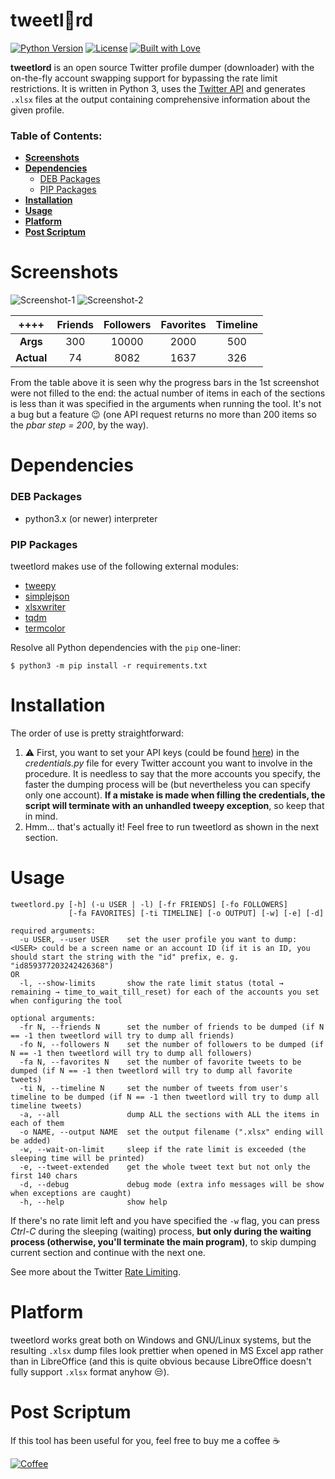 tweetl:crown:rd
==========
[![Python Version](https://img.shields.io/badge/python-3.x-blue.svg)](https://www.python.org/downloads)
[![License](https://img.shields.io/badge/license-GPLv3-blue.svg)](https://raw.githubusercontent.com/snovvcrash/usbrip/master/LICENSE)
[![Built with Love](https://img.shields.io/badge/built%20with-%F0%9F%92%97%F0%9F%92%97%F0%9F%92%97-lightgrey.svg)](https://emojipedia.org/growing-heart)

**tweetlord** is an open source Twitter profile dumper (downloader) with the on-the-fly account swapping support for bypassing the rate limit restrictions. It is written in Python 3, uses the [Twitter API](https://developer.twitter.com/en/docs/accounts-and-users/follow-search-get-users/api-reference "API Reference — Twitter Developers") and generates `.xlsx` files at the output containing comprehensive information about the given profile.

### Table of Contents:
  * [**Screenshots**](#screenshots)
  * [**Dependencies**](#dependencies)
    * [DEB Packages](#deb-packages)
    * [PIP Packages](#pip-packages)
  * [**Installation**](#installation)
  * [**Usage**](#usage)
  * [**Platform**](#platform)
  * [**Post Scriptum**](#post-scriptum)

Screenshots
==========
![Screenshot-1](https://user-images.githubusercontent.com/23141800/43296815-5291c4ee-9156-11e8-9ce4-8c30a01b801d.png "Dumping the HTB profile")
![Screenshot-2](https://user-images.githubusercontent.com/23141800/43296820-5789703c-9156-11e8-9125-6eeac72aff22.png "Checking the account rate limit status")

|    ++++    | Friends | Followers | Favorites | Timeline |
|:----------:|:-------:|:---------:|:---------:|:--------:|
|  **Args**  |   300   |   10000   |   2000    |    500   |
| **Actual** |    74   |    8082   |   1637    |    326   |

From the table above it is seen why the progress bars in the 1st screenshot were not filled to the end: the actual number of items in each of the sections is less than it was specified in the arguments when running the tool. It's not a bug but a feature :wink: (one API request returns no more than 200 items so the *pbar step = 200*, by the way).

Dependencies
==========
### DEB Packages
  * python3.x (or newer) interpreter

### PIP Packages
tweetlord makes use of the following external modules:
  * [tweepy](http://docs.tweepy.org/en/latest "Tweepy Documentation — tweepy 3.6.0 documentation")
  * [simplejson](https://simplejson.readthedocs.io/en/latest "simplejson — JSON encoder and decoder — simplejson 3.16.0 documentation")
  * [xlsxwriter](https://xlsxwriter.readthedocs.io "Creating Excel files with Python and XlsxWriter — XlsxWriter Documentation")
  * [tqdm](https://tqdm.github.io "tqdm | A fast, extensible progress bar for Python and CLI")
  * [termcolor](https://pypi.python.org/pypi/termcolor "termcolor 1.1.0 : Python Package Index")

Resolve all Python dependencies with the `pip` one-liner:
```
$ python3 -m pip install -r requirements.txt
```

Installation
==========
The order of use is pretty straightforward:
  1. :warning: First, you want to set your API keys (could be found [here](https://developer.twitter.com/en/apps)) in the *credentials.py* file for every Twitter account you want to involve in the procedure. It is needless to say that the more accounts you specify, the faster the dumping process will be (but nevertheless you can specify only one account). **If a mistake is made when filling the credentials, the script will terminate with an unhandled tweepy exception**, so keep that in mind.
  2. Hmm... that's actually it! Feel free to run tweetlord as shown in the next section.

Usage
==========
```
tweetlord.py [-h] (-u USER | -l) [-fr FRIENDS] [-fo FOLLOWERS]
             [-fa FAVORITES] [-ti TIMELINE] [-o OUTPUT] [-w] [-e] [-d]

required arguments:
  -u USER, --user USER    set the user profile you want to dump: <USER> could be a screen name or an account ID (if it is an ID, you should start the string with the "id" prefix, e. g. "id859377203242426368")
OR
  -l, --show-limits       show the rate limit status (total → remaining → time_to_wait_till_reset) for each of the accounts you set when configuring the tool

optional arguments:
  -fr N, --friends N      set the number of friends to be dumped (if N == -1 then tweetlord will try to dump all friends)
  -fo N, --followers N    set the number of followers to be dumped (if N == -1 then tweetlord will try to dump all followers)
  -fa N, --favorites N    set the number of favorite tweets to be dumped (if N == -1 then tweetlord will try to dump all favorite tweets)
  -ti N, --timeline N     set the number of tweets from user's timeline to be dumped (if N == -1 then tweetlord will try to dump all timeline tweets)
  -a, --all               dump ALL the sections with ALL the items in each of them
  -o NAME, --output NAME  set the output filename (".xlsx" ending will be added)
  -w, --wait-on-limit     sleep if the rate limit is exceeded (the sleeping time will be printed)
  -e, --tweet-extended    get the whole tweet text but not only the first 140 chars
  -d, --debug             debug mode (extra info messages will be show when exceptions are caught)
  -h, --help              show help
```

If there's no rate limit left and you have specified the `-w` flag, you can press *Ctrl-C* during the sleeping (waiting) process, **but only during the waiting process (otherwise, you'll terminate the main program)**, to skip dumping current section and continue with the next one.

See more about the Twitter [Rate Limiting](https://developer.twitter.com/en/docs/basics/rate-limiting.html "Rate Limiting — Twitter Developers"). 

Platform
==========
tweetlord works great both on Windows and GNU/Linux systems, but the resulting `.xlsx` dump files look prettier when opened in MS Excel app rather than in LibreOffice (and this is quite obvious because LibreOffice doesn't fully support `.xlsx` format anyhow :unamused:).

Post Scriptum
==========
If this tool has been useful for you, feel free to buy me a coffee :coffee:

[![Coffee](https://www.buymeacoffee.com/assets/img/custom_images/orange_img.png)](https://buymeacoff.ee/snovvcrash)
